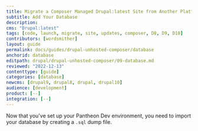 ```yaml
---
title: Migrate a Composer Managed Drupal:latest Site from Another Platform
subtitle: Add Your Database
description: 
cms: "Drupal:latest"
tags: [code, launch, migrate, site, updates, composer, D8, D9, D10]
contributors: [wordsmither]
layout: guide
permalink: docs/guides/drupal-unhosted-composer/database
anchorid: database
editpath: drupal/drupal-unhosted-composer/09-database.md
reviewed: "2022-12-13"
contenttype: [guide]
categories: [database]
newcms: [drupal9, drupal8, drupal, drupal10]
audience: [development]
product: [--]
integration: [--]
---
```


Now that you've set up your Pantheon Dev environment, you need to import your database by creating a `.sql` dump file.

<Partial file="migrate/drupal-database.md" />
